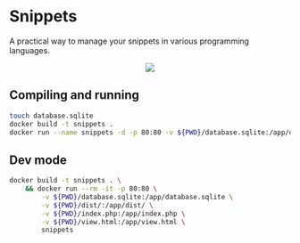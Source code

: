 # Snippets

A practical way to manage your snippets in various programming languages.

<p align="center">
    <img src="https://user-images.githubusercontent.com/3667366/54887100-71ea9680-4e8f-11e9-9c24-f0ecd7bdbec0.gif">
</p>

## Compiling and running

```sh
touch database.sqlite
docker build -t snippets .
docker run --name snippets -d -p 80:80 -v ${PWD}/database.sqlite:/app/database.sqlite snippets
```

## Dev mode

```sh
docker build -t snippets . \
    && docker run --rm -it -p 80:80 \
        -v ${PWD}/database.sqlite:/app/database.sqlite \
        -v ${PWD}/dist/:/app/dist/ \
        -v ${PWD}/index.php:/app/index.php \
        -v ${PWD}/view.html:/app/view.html \
        snippets
```
